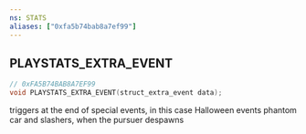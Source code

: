 ```yaml
---
ns: STATS
aliases: ["0xfa5b74bab8a7ef99"]
---
```

## PLAYSTATS_EXTRA_EVENT

```c
// 0xFA5B74BAB8A7EF99
void PLAYSTATS_EXTRA_EVENT(struct_extra_event data);
```

triggers at the end of special events, in this case Halloween events phantom car and slashers, when the pursuer despawns


